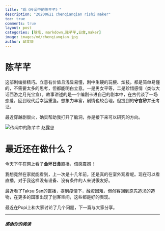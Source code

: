 ```yaml
---
title: "观《传闻中的陈芊芊》"
description: "20200621 chenqianqian rishi maker"
toc: true
comments: true
layout: post
categories: [随笔, markdown,陈芊芊,日食,maker]
image: images/md/chenqianqian.jpg
author: 邱奕盛
---
```


# 陈芊芊

这部剧编排精巧。立意有价值且浅显易懂，剧中生硬的玩梗、炫技。都是简单易懂的，不需要太多的思考，但都能明白立意。一是男女平等，二是珍惜感情（类似大话西游之月光宝盒）。故事讲述的是一个编剧卡进自己的剧本中，在古代谈了一场恋爱，回到现代后幸运重逢。想象力丰富，剧情也较合理。但提到的**守宫砂**并无考证。

最近穿越剧很火，确实帮助我打开了脑洞，亦是接下来可以研究的方向。

![传闻中的陈芊芊 赵露思](https://github.com/EasonQYS/myblog/tree/gh-pages/images/md/赵露思.jpg)


# 最近还在做什么？

今天下午在网上看了**金环日食**直播，倍感震撼！

我想竟然在家就能看到，上一次是十几年前，还是真的在室外观看呢。现在可以看直播，对于我这样没有设备、没有条件的人来说很友好。

最近看了Taksu San的直播，提到疫情下，融资困难，但创客回到原先追求的造物，在更多的国家出现了创客空间，这些都是好的表现。

最近在Popi上和大家讨论了几个问题，下一篇与大家分享。

___
##### 感谢你的阅读
